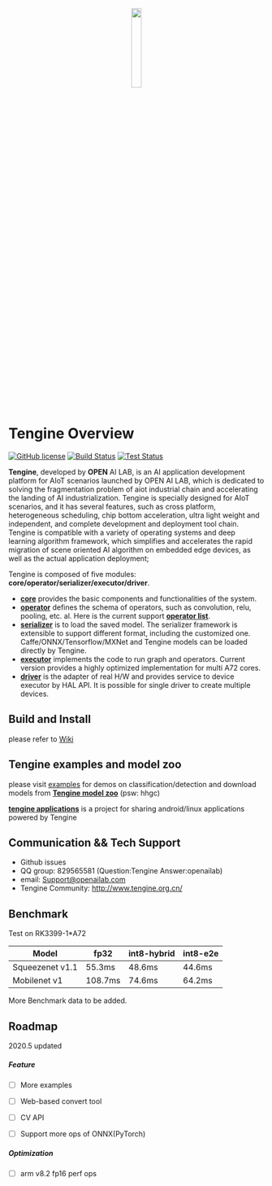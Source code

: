<p align="center"><img width="20%" src="Tengine_main_logo.png" /></p>

# Tengine Overview

[![GitHub license](http://OAID.github.io/pics/apache_2.0.svg)](./LICENSE) [![Build Status](https://img.shields.io/github/workflow/status/OAID/Tengine/Tengine-Actions)](https://github.com/OAID/Tengine/actions?query=workflow%3ATengine-Actions) [![Test Status](https://img.shields.io/travis/OAID/Tengine/master?label=test)](https://travis-ci.org/OAID/Tengine)



**Tengine**, developed by **OPEN** AI LAB, is an AI application development platform for AIoT scenarios launched by OPEN AI LAB, which is dedicated to solving the fragmentation problem of aiot industrial chain and accelerating the landing of AI industrialization. Tengine is specially designed for AIoT scenarios, and it has several features, such as cross platform, heterogeneous scheduling, chip bottom acceleration, ultra light weight and independent, and complete development and deployment tool chain. Tengine is compatible with a variety of operating systems and deep learning algorithm framework, which simplifies and accelerates the rapid migration of scene oriented AI algorithm on embedded edge devices, as well as the actual application deployment;

Tengine is composed of five modules: **core/operator/serializer/executor/driver**.

- [**core**](core)  provides the basic components and functionalities of the system.
- [**operator**](operator)  defines the schema of operators, such as convolution, relu, pooling, etc. al. Here is the current support [**operator list**](https://github.com/OAID/Tengine/wiki/Tengine-Support-Operators-List).
- [**serializer**](serializer)  is to load the saved model. The serializer framework is extensible to support different format, including the customized one. Caffe/ONNX/Tensorflow/MXNet and Tengine models can be loaded directly by Tengine.
- [**executor**](executor)  implements the code to run graph and operators. Current version provides a highly optimized implementation for multi A72 cores.
- [**driver**](driver)  is the adapter of real H/W and provides service to device executor by HAL API. It is possible for single driver to create multiple devices.


## Build and Install
please refer to [Wiki](https://github.com/OAID/Tengine/wiki)

## Tengine examples and model zoo

please visit [examples](https://github.com/OAID/Tengine/tree/master/examples) for demos on classification/detection and download models from [**Tengine model zoo**](https://pan.baidu.com/s/1Ar9334MPeIV1eq4pM1eI-Q) (psw: hhgc)

[**tengine applications**](https://github.com/OAID/Tengine-app) is a project for sharing android/linux applications powered by Tengine  



## Communication && Tech Support
* Github issues
* QQ group: 829565581 (Question:Tengine  Answer:openailab)
* email: Support@openailab.com
* Tengine Community: http://www.tengine.org.cn/



## Benchmark

Test on RK3399-1*A72 

| Model           | fp32    | int8-hybrid | int8-e2e |
| --------------- | ------- | ----------- | -------- |
| Squeezenet v1.1 | 55.3ms  | 48.6ms      | 44.6ms   |
| Mobilenet v1    | 108.7ms | 74.6ms      | 64.2ms   |

More Benchmark data to be added.


## Roadmap

2020.5 updated

##### Feature

- [ ] More examples
- [ ] Web-based convert tool
- [ ] CV API
- [ ] Support more ops of ONNX(PyTorch)


##### Optimization

- [ ] arm v8.2 fp16 perf ops
